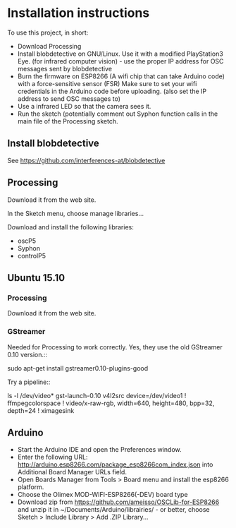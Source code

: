 # Installation instructions

To use this project, in short:
* Download Processing
* Install blobdetective on GNU/Linux. Use it with a modified PlayStation3
  Eye. (for infrared computer vision) - use the proper IP address for OSC
  messages sent by blobdetective
* Burn the firmware on ESP8266 (A wifi chip that can take Arduino code)
  with a force-sensitive sensor (FSR) Make sure to set your wifi credentials
  in the Arduino code before uploading. (also set the IP address to send OSC
  messages to)
* Use a infrared LED so that the camera sees it.
* Run the sketch (potentially comment out Syphon function calls in the main
  file of the Processing sketch.


## Install blobdetective

See https://github.com/interferences-at/blobdetective

## Processing

Download it from the web site.

In the Sketch menu, choose manage libraries...

Download and install the following libraries:

* oscP5
* Syphon
* controlP5


## Ubuntu 15.10

### Processing

Download it from the web site.


### GStreamer

Needed for Processing to work correctly. Yes, they use the old
GStreamer 0.10 version.::

  sudo apt-get install gstreamer0.10-plugins-good

Try a pipeline::

  ls -l /dev/video*
  gst-launch-0.10 v4l2src device=/dev/video1 ! ffmpegcolorspace ! video/x-raw-rgb, width=640, height=480, bpp=32, depth=24 ! ximagesink

## Arduino

* Start the Arduino IDE and open the Preferences window.
* Enter the following URL: http://arduino.esp8266.com/package_esp8266com_index.json 
  into Additional Board Manager URLs field.
* Open Boards Manager from Tools > Board menu and install the esp8266 platform.
* Choose the Olimex MOD-WIFI-ESP8266(-DEV) board type
* Download zip from https://github.com/ameisso/OSCLib-for-ESP8266 and unzip it
  in ~/Documents/Arduino/librairies/ - or better, choose
  Sketch > Include Library > Add .ZIP Library...
